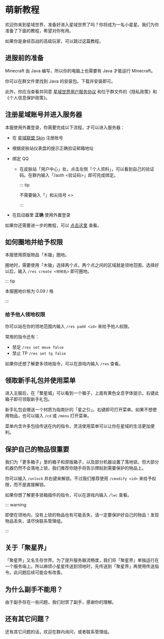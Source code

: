 # 萌新教程

欢迎你来到星域世界，准备好进入星域世界了吗？你将成为一名小星星。我们为你准备了下面的教程，希望对你有用。

如果你是身经百战的高级玩家，可以跳过这篇教程。

## 进服前的准备

Minecraft 由 Java 编写，所以你的电脑上也需要有 Java 才能运行 Minecraft。

你可以在群文件里找到 Java 的安装包。下载并安装即可。

此外，你应当查看并同意 [星域世界用户服务协议](https://docs.qq.com/doc/DYVp3bG9aVHNOWWth) 和位于群文件的《隐私政策》和《个人信息保护政策》。

## 注册星域账号并进入服务器

本服使用外置登录，你需要完成以下流程，才可以进入服务器：

- 在 [星域联盟 Skin](https://skin.mcstaralliance.com) 注册账号

- 根据皮肤站仪表盘的提示正确验证邮箱地址

- 绑定 QQ

  - 在皮肤站「用户中心」处，点击左侧「个人资料」，可以看到自己的验证码。在群内输入「/auth <验证码>」即可完成绑定。

    ::: tip

    不需要输入「」和尖括号 <>

    :::

- 在启动器里 **正确** 使用外置登录

如果你还需要进一步的教程，可以 [点击这里](https://docs.qq.com/doc/DYUVyb2lPRmhVV3ZN) 查看。

## 如何圈地并给予权限

本服使用原版物品「木锄」圈地。

圈地时，需要使用「木锄」选择两个点，两个点之间的区域就是领地范围，选择好以后，输入 `/res create <领地名>` 即可圈地。

::: tip

本服圈地价格为 0.09 / 格

:::

### 给予他人领地权限

你可以站在你的领地范围内输入 `/res padd <id>` 来给予他人权限。

常用的指令还有：

- 禁足 `/res set move false`
- 禁止 TP `/res set tp false`

如果你还想了解更多领地指令，可以在游戏内输入 `/res` 查看。

## 领取新手礼包并使用菜单

进入主服后，在「繁星城」可以看到一个箱子，上面有黄色全息字体提示。右键此箱子即可领取新手礼包。

新手礼包会赠送一个材质为指南针的「星之引」。右键即可打开菜单。如果不想使用物品，也可以输入 `/cd` 或 `/menu` 打开菜单。

菜单内含许多包括传送在内的指令，灵活使用菜单可以让你在星域的生活更加便利。

## 保护自己的物品很重要

我们为「更多箱子」里的箱子和原版箱子，以及部分机器设置了落地锁。但大部分机器仍然不会落地上锁，我们推荐你随手将告示牌贴到需要保护的物品上。

你可以输入 `/unlock` 并右键来解锁。不过我们推荐使用 `/cmodify <id>` 来给予权限，而不是直接解锁。

如果你想了解更多锁箱插件的指令，可以在游戏内输入 `/lwc` 查看。

::: warning

即使在领地内，没有上锁的物品也有可能丢失，请一定要保护好自己的物品！发现物品丢失，请尽快联系管理组。

:::

## 关于「聚星界」

「聚星界」又名生存世界。为了提升服务器流畅度，我们将「聚星界」单独运行在一个服务端上。所以麻烦小星星传送到领地时，先传送到「聚星界」再使用传送指令。此问题后续可能会有改善。

## 为什么副手不能用？

由于副手存在一些问题，我们封禁了副手，感谢你的理解。

## 还有其它问题？

还有其它问题的话，欢迎在群内询问，或者联系管理组。
